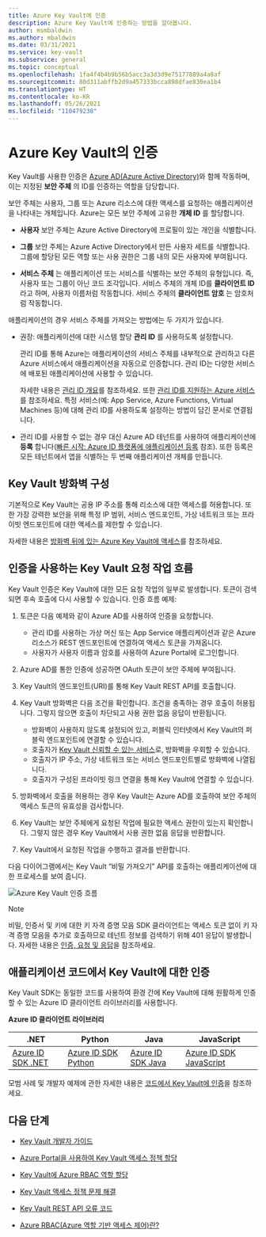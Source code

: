 ```yaml
---
title: Azure Key Vault에 인증
description: Azure Key Vault에 인증하는 방법을 알아봅니다.
author: msmbaldwin
ms.author: mbaldwin
ms.date: 03/31/2021
ms.service: key-vault
ms.subservice: general
ms.topic: conceptual
ms.openlocfilehash: 1fa4f4b4b9b56b5acc3a3d3d9e75177889a4a8af
ms.sourcegitcommit: 80d311abffb2d9a457333bcca898dfae830ea1b4
ms.translationtype: HT
ms.contentlocale: ko-KR
ms.lasthandoff: 05/26/2021
ms.locfileid: "110479238"
---
```

# <a name="authentication-in-azure-key-vault"></a>Azure Key Vault의 인증

Key Vault를 사용한 인증은 [Azure AD(Azure Active Directory)](../../active-directory/fundamentals/active-directory-whatis.md)와 함께 작동하며, 이는 지정된 **보안 주체** 의 ID를 인증하는 역할을 담당합니다.

보안 주체는 사용자, 그룹 또는 Azure 리소스에 대한 액세스를 요청하는 애플리케이션을 나타내는 개체입니다. Azure는 모든 보안 주체에 고유한 **개체 ID** 를 할당합니다.

* **사용자** 보안 주체는 Azure Active Directory에 프로필이 있는 개인을 식별합니다.

* **그룹** 보안 주체는 Azure Active Directory에서 만든 사용자 세트를 식별합니다. 그룹에 할당된 모든 역할 또는 사용 권한은 그룹 내의 모든 사용자에 부여됩니다.

* **서비스 주체** 는 애플리케이션 또는 서비스를 식별하는 보안 주체의 유형입니다. 즉, 사용자 또는 그룹이 아닌 코드 조각입니다. 서비스 주체의 개체 ID를 **클라이언트 ID** 라고 하며, 사용자 이름처럼 작동합니다. 서비스 주체의 **클라이언트 암호** 는 암호처럼 작동합니다.

애플리케이션의 경우 서비스 주체를 가져오는 방법에는 두 가지가 있습니다.

* 권장: 애플리케이션에 대한 시스템 할당 **관리 ID** 를 사용하도록 설정합니다.

    관리 ID를 통해 Azure는 애플리케이션의 서비스 주체를 내부적으로 관리하고 다른 Azure 서비스에서 애플리케이션을 자동으로 인증합니다. 관리 ID는 다양한 서비스에 배포된 애플리케이션에 사용할 수 있습니다.

    자세한 내용은 [관리 ID 개요](../../active-directory/managed-identities-azure-resources/overview.md)를 참조하세요. 또한 [관리 ID를 지원하는 Azure 서비스](../../active-directory/managed-identities-azure-resources/services-support-managed-identities.md)를 참조하세요. 특정 서비스(예: App Service, Azure Functions, Virtual Machines 등)에 대해 관리 ID를 사용하도록 설정하는 방법이 담긴 문서로 연결됩니다.

* 관리 ID를 사용할 수 없는 경우 대신 Azure AD 테넌트를 사용하여 애플리케이션에 **등록** 합니다([빠른 시작: Azure ID 플랫폼에 애플리케이션 등록](../../active-directory/develop/quickstart-register-app.md) 참조). 또한 등록은 모든 테넌트에서 앱을 식별하는 두 번째 애플리케이션 개체를 만듭니다.

## <a name="configure-the-key-vault-firewall"></a>Key Vault 방화벽 구성

기본적으로 Key Vault는 공용 IP 주소를 통해 리소스에 대한 액세스를 허용합니다. 또한 가장 강력한 보안을 위해 특정 IP 범위, 서비스 엔드포인트, 가상 네트워크 또는 프라이빗 엔드포인트에 대한 액세스를 제한할 수 있습니다.

자세한 내용은 [방화벽 뒤에 있는 Azure Key Vault에 액세스](./access-behind-firewall.md)를 참조하세요.

## <a name="the-key-vault-request-operation-flow-with-authentication"></a>인증을 사용하는 Key Vault 요청 작업 흐름

Key Vault 인증은 Key Vault에 대한 모든 요청 작업의 일부로 발생합니다. 토큰이 검색되면 후속 호출에 다시 사용할 수 있습니다. 인증 흐름 예제:

1. 토큰은 다음 예제와 같이 Azure AD를 사용하여 인증을 요청합니다.
    * 관리 ID를 사용하는 가상 머신 또는 App Service 애플리케이션과 같은 Azure 리소스가 REST 엔드포인트에 연결하여 액세스 토큰을 가져옵니다.
    * 사용자가 사용자 이름과 암호를 사용하여 Azure Portal에 로그인합니다.

1. Azure AD를 통한 인증에 성공하면 OAuth 토큰이 보안 주체에 부여됩니다.

1. Key Vault의 엔드포인트(URI)를 통해 Key Vault REST API를 호출합니다.

1. Key Vault 방화벽은 다음 조건을 확인합니다. 조건을 충족하는 경우 호출이 허용됩니다. 그렇지 않으면 호출이 차단되고 사용 권한 없음 응답이 반환됩니다.

    * 방화벽이 사용하지 않도록 설정되어 있고, 퍼블릭 인터넷에서 Key Vault의 퍼블릭 엔드포인트에 연결할 수 있습니다.
    * 호출자가 [Key Vault 신뢰할 수 있는 서비스](./overview-vnet-service-endpoints.md#trusted-services)로, 방화벽을 우회할 수 있습니다.
    * 호출자가 IP 주소, 가상 네트워크 또는 서비스 엔드포인트별로 방화벽에 나열됩니다.
    * 호출자가 구성된 프라이빗 링크 연결을 통해 Key Vault에 연결할 수 있습니다.    

1. 방화벽에서 호출을 허용하는 경우 Key Vault는 Azure AD를 호출하여 보안 주체의 액세스 토큰의 유효성을 검사합니다.

1. Key Vault는 보안 주체에게 요청된 작업에 필요한 액세스 권한이 있는지 확인합니다. 그렇지 않은 경우 Key Vault에서 사용 권한 없음 응답을 반환합니다.

1. Key Vault에서 요청된 작업을 수행하고 결과를 반환합니다.

다음 다이어그램에서는 Key Vault “비밀 가져오기” API를 호출하는 애플리케이션에 대한 프로세스를 보여 줍니다.

![Azure Key Vault 인증 흐름](../media/authentication/authentication-flow.png)

> [!NOTE]
> 비밀, 인증서 및 키에 대한 키 자격 증명 모음 SDK 클라이언트는 액세스 토큰 없이 키 자격 증명 모음을 추가로 호출하므로 테넌트 정보를 검색하기 위해 401 응답이 발생합니다. 자세한 내용은 [인증, 요청 및 응답](authentication-requests-and-responses.md)을 참조하세요.

## <a name="authentication-to-key-vault-in-application-code"></a>애플리케이션 코드에서 Key Vault에 대한 인증

Key Vault SDK는 동일한 코드를 사용하여 환경 간에 Key Vault에 대해 원활하게 인증할 수 있는 Azure ID 클라이언트 라이브러리를 사용합니다.

**Azure ID 클라이언트 라이브러리**

| .NET | Python | Java | JavaScript |
|--|--|--|--|
|[Azure ID SDK .NET](/dotnet/api/overview/azure/identity-readme)|[Azure ID SDK Python](/python/api/overview/azure/identity-readme)|[Azure ID SDK Java](/java/api/overview/azure/identity-readme)|[Azure ID SDK JavaScript](/javascript/api/overview/azure/identity-readme)|   

모범 사례 및 개발자 예제에 관한 자세한 내용은 [코드에서 Key Vault에 인증](developers-guide.md#authenticate-to-key-vault-in-code)을 참조하세요.

## <a name="next-steps"></a>다음 단계

- [Key Vault 개발자 가이드](developers-guide.md)
- [Azure Portal을 사용하여 Key Vault 액세스 정책 할당](assign-access-policy-portal.md)
- [Key Vault에 Azure RBAC 역할 할당](rbac-guide.md)
- [Key Vault 액세스 정책 문제 해결](troubleshooting-access-issues.md)
- [Key Vault REST API 오류 코드](rest-error-codes.md)

- [Azure RBAC(Azure 역할 기반 액세스 제어)란?](../../role-based-access-control/overview.md)
